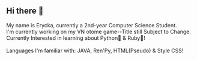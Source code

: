 ## Hi there 👋

<!--
**Chiuumin/Chiuumin** is a ✨ _special_ ✨ repository because its `README.md` (this file) appears on your GitHub profile.

Here are some ideas to get you started:

- 🔭 I’m currently working on ...
- 🌱 I’m currently learning ...
- 👯 I’m looking to collaborate on ...
- 🤔 I’m looking for help with ...
- 💬 Ask me about ...
- 📫 How to reach me: ...
- 😄 Pronouns: ...
- ⚡ Fun fact: ...
-->

My name is Erycka, currently a 2nd-year Computer Science Student. </br>
I'm currently working on my VN otome game--Title still Subject to Change. </br>
Currently Interested in learning about Python🐍 & Ruby🔴!</br>
</br>
Languages I'm familiar with: JAVA, Ren'Py, HTML(Pseudo) & Style CSS! </br>


